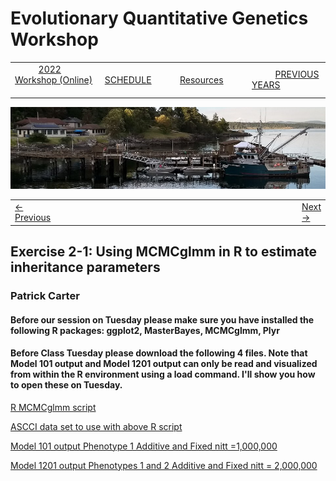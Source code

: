 # Evolutionary Quantitative Genetics Workshop #

|        |        |        |    |
|--------|---------------------------------------------|--------------------|------------------------------------------|
| &nbsp;&nbsp;&nbsp;&nbsp;&nbsp;&nbsp;&nbsp;&nbsp;&nbsp; [2022 Workshop (Online)](/index.html) &nbsp;&nbsp;&nbsp;&nbsp;&nbsp;&nbsp;&nbsp;&nbsp;&nbsp; | &nbsp;&nbsp;&nbsp;&nbsp;&nbsp;&nbsp;&nbsp;&nbsp;&nbsp;&nbsp;&nbsp;&nbsp; [SCHEDULE](schedule.html) &nbsp;&nbsp;&nbsp;&nbsp;&nbsp;&nbsp;&nbsp;&nbsp;&nbsp; | &nbsp;&nbsp;&nbsp;&nbsp;&nbsp;&nbsp;&nbsp;&nbsp;&nbsp;&nbsp;&nbsp;&nbsp; [Resources](resources.html) &nbsp;&nbsp;&nbsp;&nbsp;&nbsp;&nbsp;&nbsp;&nbsp;&nbsp; | &nbsp;&nbsp;&nbsp;&nbsp;&nbsp;&nbsp;&nbsp;&nbsp;&nbsp; [PREVIOUS YEARS](previous.md) &nbsp;&nbsp;&nbsp;&nbsp;&nbsp;&nbsp; |


<div align="left">
<img src="/media/FHLimage2018b.jpg" alt="FHL waterfront in 2018">
</div>

<table><tr><td><a href="lecture2-1.html">&larr; Previous</a></td><td width="665">&nbsp;</td><td> <a href="lecture2-2.html">Next &rarr;</a></td></tr></table>
  

## Exercise 2-1: Using MCMCglmm in R to estimate inheritance parameters ##

### Patrick Carter ###

#### Before our session on Tuesday please make sure you have installed the following R packages: ggplot2, MasterBayes, MCMCglmm, Plyr ####
  
#### Before Class Tuesday please download the following 4 files. Note that Model 101 output and Model 1201 output can only be read and visualized from within the R environment using a load command. I'll show you how to open these on Tuesday. ####

[R MCMCglmm script](https://drive.google.com/file/d/1ZPJ0_tfjrXIHULb8uWQrwrHoR47DDUwO/view?usp=sharing)

[ASCCI data set to use with above R script](https://drive.google.com/file/d/1bNNZM2rTrGR1X985xBn8UnTqruEOvfeR/view?usp=sharing)

[Model 101 output Phenotype 1 Additive and Fixed nitt =1,000,000](https://drive.google.com/file/d/1YkTbqTsy93sDQfR59HonGgC5T-keE8Uz/view?usp=sharing)

[Model 1201 output Phenotypes 1 and 2 Additive and Fixed nitt = 2,000,000](https://drive.google.com/file/d/1aHdDZ0x4eNn9BBH_3tFkFiM8orT8H3tV/view?usp=sharing)
